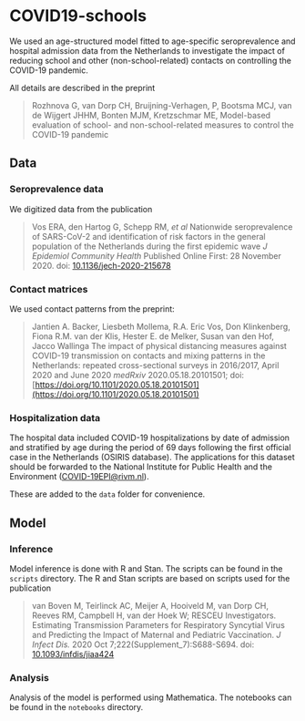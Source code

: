 # COVID19-schools

We used an age-structured model fitted to age-specific seroprevalence and hospital admission data from the Netherlands to investigate the impact of reducing school and other (non-school-related) contacts on controlling the COVID-19 pandemic.

All details are described in the preprint

> Rozhnova G, van Dorp CH, Bruijning-Verhagen, P, Bootsma MCJ, van de Wijgert JHHM, Bonten MJM, Kretzschmar ME,
  Model-based evaluation of school- and non-school-related measures to control the COVID-19 pandemic


## Data

### Seroprevalence data

We digitized data from the publication

> Vos ERA, den Hartog G, Schepp RM, *et al*
  Nationwide seroprevalence of SARS-CoV-2 and identification of risk factors in the general population of the Netherlands during the first epidemic wave
  *J Epidemiol Community Health* Published Online First: 28 November 2020. doi: [10.1136/jech-2020-215678](10.1136/jech-2020-215678)

### Contact matrices

We used contact patterns from the preprint:

> Jantien A. Backer, Liesbeth Mollema, R.A. Eric Vos, Don Klinkenberg, Fiona R.M. van der Klis, Hester E. de Melker, Susan van den Hof, Jacco Wallinga
  The impact of physical distancing measures against COVID-19 transmission on contacts and mixing patterns in the Netherlands: 
  repeated cross-sectional surveys in 2016/2017, April 2020 and June 2020
  *medRxiv* 2020.05.18.20101501; doi: [https://doi.org/10.1101/2020.05.18.20101501](https://doi.org/10.1101/2020.05.18.20101501)
  
### Hospitalization data

The hospital data included COVID-19 hospitalizations by date of admission and stratified by age during the period of 69 days following the first official case in the Netherlands (OSIRIS database). The applications for this dataset should be forwarded to the National Institute for Public Health and the Environment (COVID-19EPI@rivm.nl).
  
These are added to the `data` folder for convenience.

## Model 

### Inference

Model inference is done with R and Stan. The scripts can be found in the `scripts` directory.
The R and Stan scripts are based on scripts used for the publication

> van Boven M, Teirlinck AC, Meijer A, Hooiveld M, van Dorp CH, Reeves RM, Campbell H, van der Hoek W; RESCEU Investigators. 
  Estimating Transmission Parameters for Respiratory Syncytial Virus and Predicting the Impact of Maternal and Pediatric Vaccination. 
  *J Infect Dis.* 2020 Oct 7;222(Supplement_7):S688-S694. doi: [10.1093/infdis/jiaa424](10.1093/infdis/jiaa424)

### Analysis

Analysis of the model is performed using Mathematica. The notebooks can be found in the `notebooks` directory.

